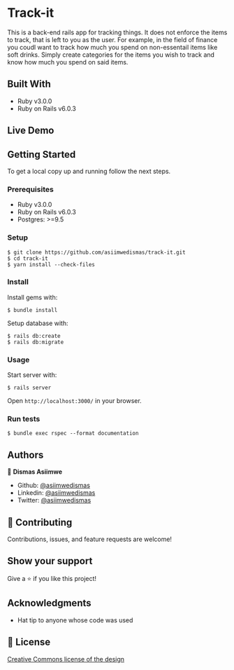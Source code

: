 # Track-it

This is a back-end rails app for tracking things. It does not enforce the items to track, that is left to you as the user. For example, in the field of finance you coudl want to track how much you spend on non-essentail items like soft drinks. Simply create categories for the items you wish to track and know how much you spend on said items.

## Built With

- Ruby v3.0.0
- Ruby on Rails v6.0.3

## Live Demo

<!-- [Live Demo Link](https://murmuring-retreat-00624.herokuapp.com/) -->

## Getting Started

To get a local copy up and running follow the next steps.

### Prerequisites

- Ruby v3.0.0
- Ruby on Rails v6.0.3
- Postgres: >=9.5

### Setup

```
$ git clone https://github.com/asiimwedismas/track-it.git
$ cd track-it
$ yarn install --check-files
```

### Install

Install gems with:

```
$ bundle install
```

Setup database with:

```
$ rails db:create
$ rails db:migrate
```

### Usage

Start server with:

```
$ rails server
```

Open `http://localhost:3000/` in your browser.

### Run tests

```
$ bundle exec rspec --format documentation
```

## Authors

👤 **Dismas Asiimwe**

- Github: [@asiimwedismas](https://github.com/asiimwedismas)
- Linkedin: [@asiimwedismas](https://www.linkedin.com/in/asiimwedismas/)
- Twitter: [@asiimwedismas](https://www.twitter.com/asiimwedismas)

## 🤝 Contributing

Contributions, issues, and feature requests are welcome!

## Show your support

Give a ⭐️ if you like this project!

## Acknowledgments

- Hat tip to anyone whose code was used

## 📝 License

[Creative Commons license of the design](https://creativecommons.org/licenses/by-nc/4.0/)
